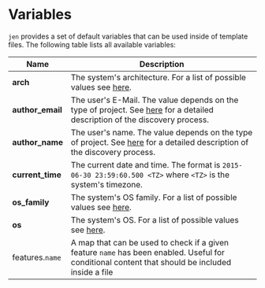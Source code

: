 # Variables

`jen` provides a set of default variables that can be used inside of template files. The following table lists all available variables:

| Name             | Description                                                                                                                                      |
| ---------------- | ------------------------------------------------------------------------------------------------------------------------------------------------ |
| **arch**         | The system's architecture. For a list of possible values see [here][arch].                                                                       |
| **author_email** | The user's E-Mail. The value depends on the type of project. See [here][author_resolvers] for a detailed description of the discovery process.   |
| **author_name**  | The user's name. The value depends on the type of project. See [here][author_resolvers] for a detailed description of the discovery process.     |
| **current_time** | The current date and time. The format is `2015-06-30 23:59:60.500 <TZ>` where `<TZ>` is the system's timezone.                                   |
| **os_family**    | The system's OS family. For a list of possible values see [here][os_family].                                                                     |
| **os**           | The system's OS. For a list of possible values see [here][os].                                                                                   |
| features.`name`  | A map that can be used to check if a given feature `name` has been enabled. Useful for conditional content that should be included inside a file |

[arch]: https://doc.rust-lang.org/stable/std/env/consts/constant.ARCH.html
[author_resolvers]: ./resolvers.md#author-resolver
[os_family]: https://doc.rust-lang.org/stable/std/env/consts/constant.FAMILY.html
[os]: https://doc.rust-lang.org/stable/std/env/consts/constant.OS.html
